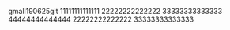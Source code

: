 
gmall190625git
11111111111111
22222222222222
33333333333333
44444444444444
22222222222222
33333333333333
